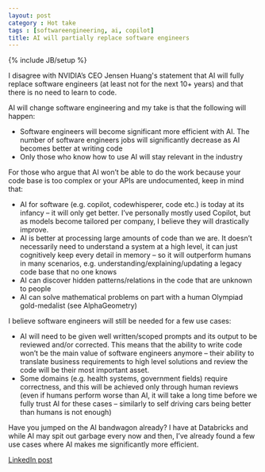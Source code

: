 ```yaml
---
layout: post
category : Hot take
tags : [softwareengineering, ai, copilot]
title: AI will partially replace software engineers 
---
```

{% include JB/setup %}

I disagree with NVIDIA’s CEO Jensen Huang's statement that AI will fully replace software engineers (at least not for the next 10+ years) and that there is no need to learn to code.

AI will change software engineering and my take is that the following will happen:

- Software engineers will become significant more efficient with AI.
The number of software engineers jobs will significantly decrease as AI becomes better at writing code
- Only those who know how to use AI will stay relevant in the industry

For those who argue that AI won’t be able to do the work because your code base is too complex or your APIs are undocumented, keep in mind that:

- AI for software (e.g. copilot, codewhisperer, code etc.) is today at its infancy – it will only get better. I’ve personally mostly used Copilot, but as models become tailored per company, I believe they will drastically improve.
- AI is better at processing large amounts of code than we are. It doesn’t necessarily need to understand a system at a high level, it can just cognitively keep every detail in memory – so it will outperform humans in many scenarios, e.g. understanding/explaining/updating a legacy code base that no one knows
- AI can discover hidden patterns/relations in the code that are unknown to people
- AI can solve mathematical problems on part with a human Olympiad gold-medalist (see AlphaGeometry)

I believe software engineers will still be needed for a few use cases:

- AI will need to be given well written/scoped prompts and its output to be reviewed and/or corrected. This means that the ability to write code won’t be the main value of software engineers anymore – their ability to translate business requirements to high level solutions and review the code will be their most important asset.
- Some domains (e.g. health systems, government fields) require correctness, and this will be achieved only through human reviews (even if humans perform worse than AI, it will take a long time before we fully trust AI for these cases – similarly to self driving cars being better than humans is not enough)

Have you jumped on the AI bandwagon already? I have at Databricks and while AI may spit out garbage every now and then, I’ve already found a few use cases where AI makes me significantly more efficient.

[LinkedIn post](https://www.linkedin.com/posts/tumichel_softwareengineering-ai-copilot-activity-7170810305638293504-us97?utm_source=share&utm_medium=member_desktop)
